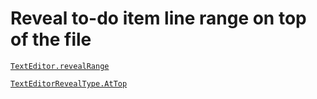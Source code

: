 # Reveal to-do item line range on top of the file

[`TextEditor.revealRange`](https://code.visualstudio.com/docs/extensionAPI/vscode-api#TextEditor.revealRange)

[`TextEditorRevealType.AtTop`](https://code.visualstudio.com/docs/extensionAPI/vscode-api#TextEditorRevealType)

